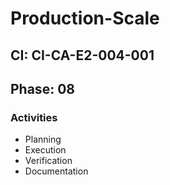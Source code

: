 # Production-Scale

## CI: CI-CA-E2-004-001
## Phase: 08

### Activities
- Planning
- Execution
- Verification
- Documentation
